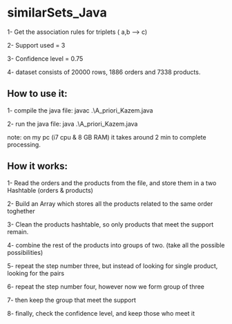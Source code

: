 # similarSets_Java

1- Get the association rules for triplets ( a,b --> c)

2- Support used = 3 

3- Confidence level = 0.75

4- dataset consists of 20000 rows, 1886 orders and 7338 products.


## How to use it:

1- compile the java file:
  javac .\A_priori_Kazem.java

2- run the java file:
   java .\A_priori_Kazem.java

note: on my pc (i7 cpu & 8 GB RAM) it takes around 2 min to complete processing. 
   
## How it works:

1- Read the orders and the products from the file, and store them in a two Hashtable (orders & products)

2- Build an Array which stores all the products related to the same order toghether

3- Clean the products hashtable, so only products that meet the support remain.

4- combine the rest of the products into groups of two. (take all the possible possibilities)

5- repeat the step number three, but instead of looking for single product, looking for the pairs

6- repeat the step number four, however now we form group of three

7- then keep the group that meet the support

8- finally, check the confidence level, and keep those who meet it
